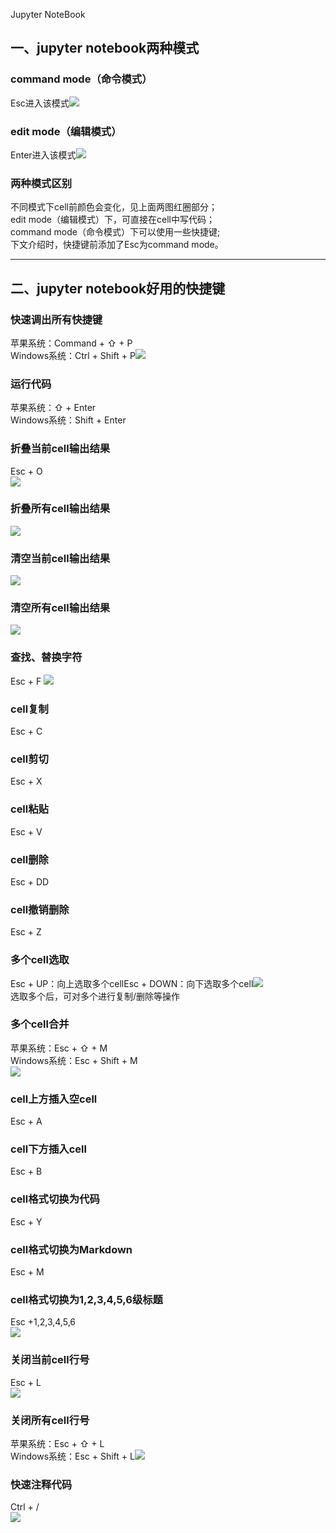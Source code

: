 Jupyter NoteBook
<a name="mLSzB"></a>
## 一、jupyter notebook两种模式
<a name="Oq6Gs"></a>
### command mode（命令模式）
Esc进入该模式![](./img/1636166983943-05e865e2-bfba-4a6c-a26e-dc8f501355d7.webp)
<a name="wGAV1"></a>
### edit mode（编辑模式）
Enter进入该模式![](./img/1636166983913-6c87b4a4-db2d-474c-bd57-b1aedb58bc9c.webp)
<a name="G8DuD"></a>
### 两种模式区别
不同模式下cell前颜色会变化，见上面两图红圈部分；<br />edit mode（编辑模式）下，可直接在cell中写代码；<br />command mode（命令模式）下可以使用一些快捷键;<br />下文介绍时，快捷键前添加了Esc为command mode。

---

<a name="og6Jy"></a>
## 二、jupyter notebook好用的快捷键
<a name="pPO6M"></a>
### 快速调出所有快捷键
苹果系统：Command + ⇧ + P<br />Windows系统：Ctrl + Shift + P![](./img/1636166983799-fb884521-b876-4902-8863-a738b6bfe837.gif)
<a name="mb0DY"></a>
### 运行代码
苹果系统：⇧ + Enter<br />Windows系统：Shift + Enter
<a name="kYm5l"></a>
### 折叠当前cell输出结果
Esc + O<br />![](./img/1636166983880-b5abbf23-3670-4130-a71b-a78f836f0dfe.gif)
<a name="VSJXf"></a>
### 折叠所有cell输出结果
![](./img/1636166983674-45805594-48a0-4221-8e5e-c6b8aedeea06.gif)
<a name="tV4Na"></a>
### 清空当前cell输出结果
![](./img/1636166984417-0f09f42a-ea4b-4cc0-862b-9af3ade851f7.gif)
<a name="GntGJ"></a>
### 清空所有cell输出结果
![](./img/1636166984310-7e2be9b9-9fce-40d3-8de9-b35b73979598.gif)
<a name="hHfqs"></a>
### 查找、替换字符
Esc + F ![](./img/1636166988426-dc0d513d-c24b-491e-9c02-b06027061a20.gif)
<a name="Tdk4K"></a>
### cell复制
Esc + C
<a name="g7xwa"></a>
### cell剪切
Esc + X
<a name="QyKhx"></a>
### cell粘贴
Esc + V
<a name="niz1c"></a>
### cell删除
Esc + DD
<a name="TtCEo"></a>
### cell撤销删除
Esc + Z
<a name="CU0S3"></a>
### 多个cell选取
Esc + UP：向上选取多个cellEsc + DOWN：向下选取多个cell![](./img/1636166984861-326944cc-f093-46a0-be57-094c3c648482.gif)<br />选取多个后，可对多个进行复制/删除等操作
<a name="wsfza"></a>
### 多个cell合并
苹果系统：Esc + ⇧ + M<br />Windows系统：Esc + Shift + M<br />![](./img/1636166985322-89f68b4e-1bd9-4baf-a761-ffa771c0792c.gif)
<a name="LpkUn"></a>
### cell上方插入空cell
Esc + A
<a name="C1rsG"></a>
### cell下方插入cell
Esc + B
<a name="mX0DG"></a>
### cell格式切换为代码
Esc + Y
<a name="KJXE2"></a>
### cell格式切换为Markdown
Esc + M
<a name="fc7Kj"></a>
### cell格式切换为1,2,3,4,5,6级标题
Esc +1,2,3,4,5,6<br />![](./img/1636166985317-15192277-c322-4fdb-8143-f50ba24b29cf.gif)
<a name="Fu59U"></a>
### 关闭当前cell行号
Esc + L<br />![](./img/1636166985603-6b6f9c02-4e1b-43b4-93eb-664d7a2337cc.gif)
<a name="f5OkT"></a>
### 关闭所有cell行号
苹果系统：Esc + ⇧ + L<br />Windows系统：Esc + Shift + L![](./img/1636166985585-b888c1c3-b294-4693-becf-d9b48281a186.gif)
<a name="HrLuL"></a>
### 快速注释代码
Ctrl + /<br />![](./img/1636166986212-1ba85d74-d1ae-4939-8428-adffe53b89d6.gif)
